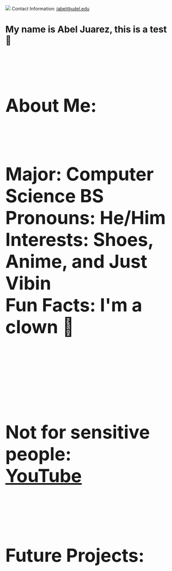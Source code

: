 <img src="C:\users\home\pictures\New Profile Pic.jpg"/>
<p1>Contact Information: <p1> <a href = "jabel@udel.edu">jabel@udel.edu</a>

<h1>My name is Abel Juarez, this is a test &#127830;<h1>
<span style="white-space: pre-line">
<h1>About Me:<h1>
<p1>Major: Computer Science BS<p1>
<p1>Pronouns: He/Him<p1>
<p1>Interests: Shoes, Anime, and Just Vibin<p1>
<p1>Fun Facts: I'm a clown 	&#129313;<p1>
  
<!--- Original link: https://www.youtube.com/watch?v=kxWGV5RKNkM --->
<p1>Not for sensitive people: <p1> <a href="https://www.youtube.com/watch?v=QiCpsIS90F0">YouTube</a>
<span style="white-space: pre-line">
  
Future Projects:

  
  
  
